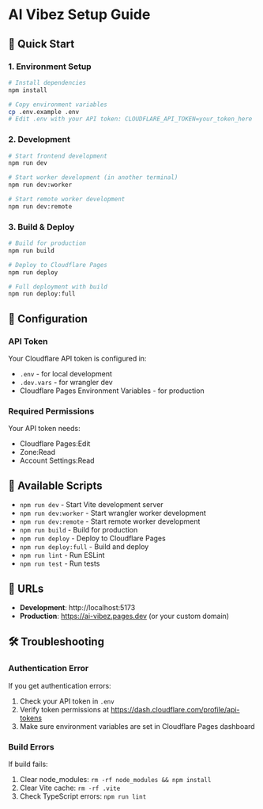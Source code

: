 # AI Vibez Setup Guide

## 🚀 Quick Start

### 1. Environment Setup
```bash
# Install dependencies
npm install

# Copy environment variables
cp .env.example .env
# Edit .env with your API token: CLOUDFLARE_API_TOKEN=your_token_here
```

### 2. Development
```bash
# Start frontend development
npm run dev

# Start worker development (in another terminal)
npm run dev:worker

# Start remote worker development
npm run dev:remote
```

### 3. Build & Deploy
```bash
# Build for production
npm run build

# Deploy to Cloudflare Pages
npm run deploy

# Full deployment with build
npm run deploy:full
```

## 🔧 Configuration

### API Token
Your Cloudflare API token is configured in:
- `.env` - for local development
- `.dev.vars` - for wrangler dev
- Cloudflare Pages Environment Variables - for production

### Required Permissions
Your API token needs:
- Cloudflare Pages:Edit
- Zone:Read  
- Account Settings:Read

## 📝 Available Scripts

- `npm run dev` - Start Vite development server
- `npm run dev:worker` - Start wrangler worker development
- `npm run dev:remote` - Start remote worker development
- `npm run build` - Build for production
- `npm run deploy` - Deploy to Cloudflare Pages
- `npm run deploy:full` - Build and deploy
- `npm run lint` - Run ESLint
- `npm run test` - Run tests

## 🔗 URLs

- **Development**: http://localhost:5173
- **Production**: https://ai-vibez.pages.dev (or your custom domain)

## 🛠 Troubleshooting

### Authentication Error
If you get authentication errors:
1. Check your API token in `.env`
2. Verify token permissions at https://dash.cloudflare.com/profile/api-tokens
3. Make sure environment variables are set in Cloudflare Pages dashboard

### Build Errors  
If build fails:
1. Clear node_modules: `rm -rf node_modules && npm install`
2. Clear Vite cache: `rm -rf .vite`
3. Check TypeScript errors: `npm run lint`
